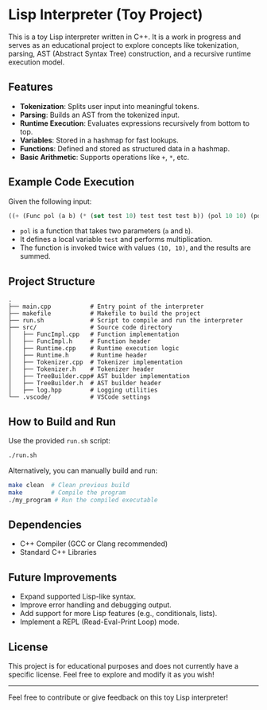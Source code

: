 # Lisp Interpreter (Toy Project)

This is a toy Lisp interpreter written in C++. It is a work in progress and serves as an educational project to explore concepts like tokenization, parsing, AST (Abstract Syntax Tree) construction, and a recursive runtime execution model.

## Features

- **Tokenization**: Splits user input into meaningful tokens.
- **Parsing**: Builds an AST from the tokenized input.
- **Runtime Execution**: Evaluates expressions recursively from bottom to top.
- **Variables**: Stored in a hashmap for fast lookups.
- **Functions**: Defined and stored as structured data in a hashmap.
- **Basic Arithmetic**: Supports operations like `+`, `*`, etc.

## Example Code Execution

Given the following input:

```lisp
((+ (Func pol (a b) (* (set test 10) test test test b)) (pol 10 10) (pol 10 10) ))
```

- `pol` is a function that takes two parameters (`a` and `b`).
- It defines a local variable `test` and performs multiplication.
- The function is invoked twice with values `(10, 10)`, and the results are summed.

## Project Structure

```
.
├── main.cpp           # Entry point of the interpreter
├── makefile           # Makefile to build the project
├── run.sh             # Script to compile and run the interpreter
├── src/               # Source code directory
│   ├── FuncImpl.cpp   # Function implementation
│   ├── FuncImpl.h     # Function header
│   ├── Runtime.cpp    # Runtime execution logic
│   ├── Runtime.h      # Runtime header
│   ├── Tokenizer.cpp  # Tokenizer implementation
│   ├── Tokenizer.h    # Tokenizer header
│   ├── TreeBuilder.cpp# AST builder implementation
│   ├── TreeBuilder.h  # AST builder header
│   ├── log.hpp        # Logging utilities
└── .vscode/           # VSCode settings
```

## How to Build and Run

Use the provided `run.sh` script:

```sh
./run.sh
```

Alternatively, you can manually build and run:

```sh
make clean  # Clean previous build
make        # Compile the program
./my_program # Run the compiled executable
```

## Dependencies

- C++ Compiler (GCC or Clang recommended)
- Standard C++ Libraries

## Future Improvements

- Expand supported Lisp-like syntax.
- Improve error handling and debugging output.
- Add support for more Lisp features (e.g., conditionals, lists).
- Implement a REPL (Read-Eval-Print Loop) mode.

## License

This project is for educational purposes and does not currently have a specific license. Feel free to explore and modify it as you wish!

---

Feel free to contribute or give feedback on this toy Lisp interpreter!

